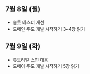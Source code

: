 
## 7월 8일 (월)

- 슬롯 테스터 개선
- 도메인 주도 개발 시작하기 3~4장 읽기

## 7월 9일 (화)

- 튜토리얼 스핀 대응
- 도메이 주도 개발 시작하기 5장 읽기